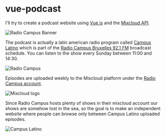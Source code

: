 # vue-podcast

I'll try to create a podcast website using [Vue.js](https://cli.vuejs.org/) and the [Mixcloud API](https://www.mixcloud.com/developers/).

![Radio Campus Banner](https://worlddomination.be/static/img/src/radiocampus.jpg)

The podcast is actually a latin american radio program called [Campus Latino](https://www.radiocampus.be/les-communautaires/campus-latino/) which is part of the [Radio Campus Bruxelles 92.1 FM](https://www.radiocampus.be) broadcast schedule. You can listen to the show every Sunday between 11:00 and 14:30.

![Radio Campus](https://static.pointculture.be/media/images/Radio_Campus_Bruxelles_studi.2e16d0ba.fill-1000x500-c100.jpg)

Episodes are uploaded weekly to the Mixcloud platform under the [Radio Campus account](https://www.mixcloud.com/radiocampusbruxelles/). 

![Mixcloud logo](https://lh3.googleusercontent.com/proxy/iNVOtvvK30VO-WRFGH6xISe-Z-ClJDoIDmWEDR3lQKTSNliE-FWgXwWPjELHEt2Stlb_ag03-B6kTTeHMoUgbr4eJU2CgQMb8NseHevZf_8_ag)

Since Radio Campus hosts plenty of shows in their mixcloud account our shows are somehow lost in the sea, so the goal is to make an independent website where people can browse only between Campus Latino uploaded episodes.

![Campus Latino](https://i1.sndcdn.com/avatars-000035004735-ai31p0-t500x500.jpg)
